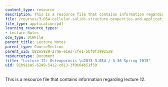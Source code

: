 ```yaml
---
content_type: resource
description: This is a resource file that contains information regarding lecture 12.
file: /courses/3-054-cellular-solids-structure-properties-and-applications-spring-2015/91b916a562495412cd133f9604b51f50_MIT3_054S14_L12_T_trans.pdf
file_type: application/pdf
learning_resource_types:
- Lecture Notes
ocw_type: OCWFile
parent_title: Lecture Notes
parent_type: CourseSection
parent_uid: b82e5929-27a6-e1e3-cfe1-5bf0f39925a8
resourcetype: Document
title: "Lecture 12: Osteoporosis \u2013 3.054 / 3.36 Spring 2015"
uid: 91b916a5-6249-5412-cd13-3f9604b51f50
---
```

This is a resource file that contains information regarding lecture 12.

